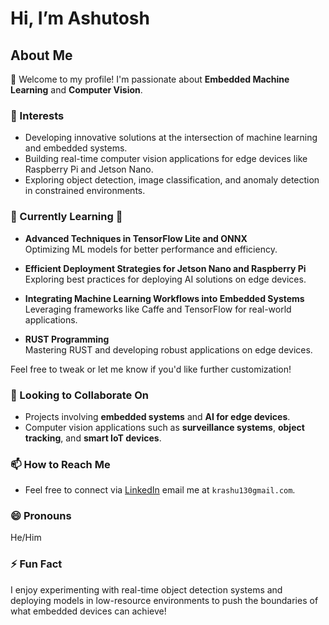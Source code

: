 # Hi, I’m Ashutosh

## About Me

👋 Welcome to my profile! I'm passionate about **Embedded Machine Learning** and **Computer Vision**.

### 👀 Interests

- Developing innovative solutions at the intersection of machine learning and embedded systems.
- Building real-time computer vision applications for edge devices like Raspberry Pi and Jetson Nano.
- Exploring object detection, image classification, and anomaly detection in constrained environments.

### 🌱 Currently Learning 🚀

- **Advanced Techniques in TensorFlow Lite and ONNX**  
  Optimizing ML models for better performance and efficiency.  

- **Efficient Deployment Strategies for Jetson Nano and Raspberry Pi**  
  Exploring best practices for deploying AI solutions on edge devices.  

- **Integrating Machine Learning Workflows into Embedded Systems**  
  Leveraging frameworks like Caffe and TensorFlow for real-world applications.  

- **RUST Programming**  
  Mastering RUST and developing robust applications on edge devices.  

Feel free to tweak or let me know if you'd like further customization!

### 💞️ Looking to Collaborate On

- Projects involving **embedded systems** and **AI for edge devices**.
- Computer vision applications such as **surveillance systems**, **object tracking**, and **smart IoT devices**.

### 📫 How to Reach Me

- Feel free to connect via [LinkedIn](https://www.linkedin.com/in/ashutoshktiwari/) email me at `krashu130gmail.com`.

### 😄 Pronouns

He/Him

### ⚡ Fun Fact

I enjoy experimenting with real-time object detection systems and deploying models in low-resource environments to push the boundaries of what embedded devices can achieve!


